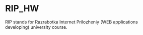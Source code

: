 # RIP_HW
RIP stands for Razrabotka Internet Prilozheniy (WEB applications developing) university course.
